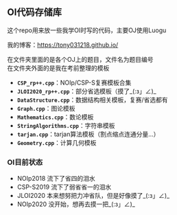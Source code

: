 ## OI代码存储库

这个repo用来放一些我学OI时写的代码，主要OJ使用Luogu

我的博客：https://tony031218.github.io/

在文件夹里面的是各个OJ上的题目，文件名为题目编号<br/>
在文件夹外面的是我在考前整理的模板
- __`CSP_rp++.cpp`__：NOIp/CSP-S复赛模板合集
- __`JLOI2020_rp++.cpp`__：部分省选模板（摸了_(:з」∠)_
- __`DataStructure.cpp`__：数据结构相关模板，复赛/省选都有
- __`Graph.cpp`__：图论模板
- __`Mathematics.cpp`__：数论模板
- __`StringAlgorithms.cpp`__：字符串模板
- __`tarjan.cpp`__：tarjan算法模板（割点缩点连通分量...）
- __`Geometry.cpp`__：计算几何模板

### OI目前状态
- NOIp2018 流下了省四的泪水
- CSP-S2019 流下了弱省省一的泪水
- JLOI2020 本来想努把力冲省队，但是好像摸了_(:з」∠)_
- NOIp2020 没开始，想再去摸一把_(:з」∠)_